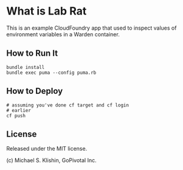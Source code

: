 # What is Lab Rat

This is an example CloudFoundry app that used to inspect
values of environment variables in a Warden container.


## How to Run It

    bundle install
    bundle exec puma --config puma.rb

## How to Deploy

    # assuming you've done cf target and cf login
    # earlier
    cf push


## License

Released under the MIT license.

(c) Michael S. Klishin, GoPivotal Inc.
